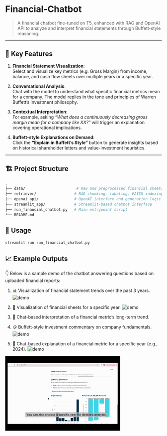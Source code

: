 # Financial-Chatbot

> A financial chatbot fine-tuned on T5, enhanced with RAG and OpenAI API to analyze and interpret financial statements through Buffett-style reasoning.

---

## 📌 Key Features

1. **Financial Statement Visualization**:  
   Select and visualize key metrics (e.g. Gross Margin) from income, balance, and cash flow sheets over multiple years or a specific year.

2. **Conversational Analysis**:  
   Chat with the model to understand what specific financial metrics mean for a company. The model replies in the tone and principles of Warren Buffett’s investment philosophy.

3. **Contextual Interpretation**:  
   For example, asking _“What does a continuously decreasing gross margin mean for a company like XX?”_ will trigger an explanation covering operational implications.

4. **Buffett-style Explanations on Demand**:  
   Click the **“Explain in Buffett’s Style”** button to generate insights based on historical shareholder letters and value-investment heuristics.

---


## 🏗️ Project Structure

```bash
.
├── data/                       # Raw and preprocessed financial sheets
├── retriever/                 # RAG chunking, labeling, FAISS indexing
├── openai_api/                # OpenAI interface and generation logic
├── streamlit_app/             # Streamlit-based chatbot interface
├── run_financial_chatbot.py   # Main entrypoint script
└── README.md

```


## 🧠 Usage

```bash
streamlit run run_financial_chatbot.py
```

## 📈 Example Outputs

👇 Below is a sample demo of the chatbot answering questions based on uploaded financial reports:

1. 📊 Visualization of financial statement trends over the past 3 years.
![demo](assets/vis_sheets.gif)
   
2. 📅 Visualization of financial sheets for a specific year.
![demo](assets/vis_sheets2.gif)
   
3. 💬 Chat-based interpretation of a financial metric’s long-term trend.
4. 🪙 Buffett-style investment commentary on company fundamentals.
![demo](assets/chat_func1.gif)

5. 🧠 Chat-based explanation of a financial metric for a specific year (e.g., 2024).
![demo](assets/chat_func2.gif)




![demo](assets/0513.gif)

